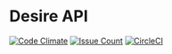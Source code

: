 # Desire API

[![Code Climate](https://codeclimate.com/github/marcelinol/desire-api/badges/gpa.svg)](https://codeclimate.com/github/marcelinol/desire-api)
[![Issue Count](https://codeclimate.com/github/marcelinol/desire-api/badges/issue_count.svg)](https://codeclimate.com/github/marcelinol/desire-api)
[![CircleCI](https://circleci.com/gh/marcelinol/desire-api/tree/master.svg?style=svg)](https://circleci.com/gh/marcelinol/desire-api/tree/master)
